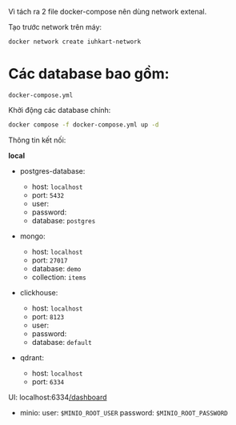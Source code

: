 Vì tách ra 2 file docker-compose nên dùng network extenal.

Tạo trước network trên máy:

```bash
docker network create iuhkart-network
```

# Các database bao gồm:

`docker-compose.yml`

Khởi động các database chính:

```bash
docker compose -f docker-compose.yml up -d
```

Thông tin kết nối:

**local**

- postgres-database:

  - host: `localhost`
  - port: `5432`
  - user:
  - password:
  - database: `postgres`
- mongo:

  - host: `localhost`
  - port: `27017`
  - database: `demo`
  - collection: `items`
- clickhouse:

  - host: `localhost`
  - port: `8123`
  - user:
  - password:
  - database: `default`
- qdrant:

  - host: `localhost`
  - port: `6334`

UI: localhost:6334[/dashboard](https://qdrant.iuhkart.systems/dashboard)

- minio:
  user: `$MINIO_ROOT_USER`
  password: `$MINIO_ROOT_PASSWORD`
